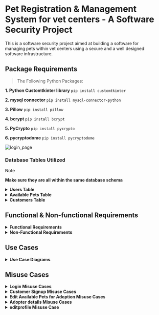 # Pet Registration & Management System for vet centers - A Software Security Project

This is a software security project aimed at building a software for managing pets within vet centers using a secure and a well designed software infrastructure.
## Package Requirements

> The Following Python Packages:

**1. Python Customtkinter library**
```pip install customtkinter```

**2. mysql connector**
```pip install mysql-connector-python```

**3. Pillow**
```pip install pillow```

**4. bcrypt**
```pip install bcrypt```

**5. PyCrypto**
```pip install pycrypto```

**6. pycryptodome**
```pip install pycryptodome```

![login_page](https://github.com/shahedmehdawi/Desktop-application/assets/140253527/56814f13-e45e-46bc-a848-c57a2892186f)

### Database Tables Utilized
> [!NOTE]
> **Make sure they are all within the same database schema**
<details>
<summary><b>Users Table</b></summary>
<pre>
CREATE TABLE users (
    UID INT PRIMARY KEY AUTO_INCREMENT,
    username VARCHAR(255) NOT NULL UNIQUE,
    password_hash VARCHAR(255) NOT NULL,
    name VARCHAR(255) NOT NULL,
    email VARCHAR(255) NOT NULL UNIQUE,  #Add email for user contact
    salt BINARY(16) NOT NULL,  #Move salt before role
    role ENUM('normal_user', 'doctor', 'admin') NOT NULL DEFAULT 'normal_user'
);
</pre>
</details>

<details>
<summary><b>Available Pets Table</b></summary>
<pre>
CREATE TABLE pets (
        id INT AUTO_INCREMENT PRIMARY KEY,
        name VARCHAR(255) NOT NULL,
        species VARCHAR(255) NOT NULL,
        age VARCHAR(50) NOT NULL,
        image_path VARCHAR(255) NOT NULL
);
</pre>
</details>

<details>
<summary><b>Customers Table</b></summary>
<pre>
CREATE TABLE customer (
    id INT AUTO_INCREMENT PRIMARY KEY,
    name VARCHAR(255) NOT NULL,
    email VARCHAR(255) NOT NULL,
    location VARCHAR(255) NOT NULL,
    adopted_pet VARCHAR(255) NOT NULL
);
</pre>
</details>


## Functional & Non-functional Requirements
<details>
<summary><b>Functional Requirements</b></summary>

* Users must be logged in before being able to view the available pets dasboard (no anonymous viewing)
* 2FA must be implemented over sensitive accounts including the admins and the doctor accounts. 
Passwords must be complex for all accounts (10 characters min - use of special characters, symbols, numbers and upper and lower characters is mandatory)
* Passwords are stored as bcrypt salted hashes along with their salt and password authentication are done by hashing to limit brute forcing activities and slow them down.
* Doctors will be able to add the available pets for adoption in which users can choose from from their adoption dashboard.
* A database backup must be held in a seperate host.
* Backups must be performed every 2 days
* Only admin users will be able to register users of any role including new doctors, new admins and new normal privileged users (Customers).
* Customer users are the only ones able to change their profile info like their email, password, and full name.
</details>

<details>
<summary><b>Non-Functional Requirements</b></summary>

* **Security** - The app must safe for use and prevents potential misuses by adversaries
* **Reliability** - App must be available to users as much as possible and is resistant to any Denial of Service attack.
* **Performance** - Delays in displaying web pages and performing app functionality are minimized.
* **Scalability** - Servers can be potentially scalled out depending on the demand by relying on additional cloud host servers that are flexible to scale in/out.
* **Usability** - A user-friendly front end is available for end users to ensure a smooth experience
</details>

## Use Cases
<details>
<summary><b>Use Case Diagrams</b></summary>

<img src="./Assets_Cat/Diagrams/Customer Use Cases.png" width="500" height="500">

<img src="./Assets_Cat/Diagrams/Doctor%20Use%20Cases.png" width="500" height="500">

<img src="./Assets_Cat/Diagrams/Admin%20Use%20cases2.png" width="500" height="500">

</details>

## Misuse Cases
<details>
<summary><b>Login Misuse Cases</b></summary>

<img src="./Assets_Cat/Diagrams/Login Misuse Cases.png" width="750" height="600">

<img src="./Assets_Cat/Diagrams/L1.png" width="580" height="500">

<img src="./Assets_Cat/Diagrams/L2.png" width="580" height="500">

<img src="./Assets_Cat/Diagrams/L3.png" width="580" height="500">

<img src="./Assets_Cat/Diagrams/L4.png" width="580" height="500">

</details>

<details>
<summary><b>Customer Signup Misuse Cases</b></summary>

<img src="./Assets_Cat/Diagrams/Customer Signup Misuse Cases.png" width="780" height="550">

<img src="./Assets_Cat/Diagrams/S1.png" width="570" height="500">

</details>

<details>
<summary><b>Edit Available Pets for Adoption Misuse Cases</b></summary>

<img src="./Assets_Cat/Diagrams/Edit Available pets Misuse cases.png" width="780" height="550">

<img src="./Assets_Cat/Diagrams/E1.png" width="570" height="500">
<img src="./Assets_Cat/Diagrams/E2.png" width="570" height="500">

</details>

<details>
<summary><b>Adopter details Misuse Cases</b></summary>

<img src="./Assets_Cat/Diagrams/Adopter's details Misuse cases.png" width="780" height="550">

<img src="./Assets_Cat/Diagrams/A1.png" width="570" height="500">
<img src="./Assets_Cat/Diagrams/A2.png" width="570" height="500">

</details>
<details>
<summary><b>editprofile Misuse Case</b></summary>

<img src="./Assets_Cat/Diagrams/editprofile usecase (2).png" width="850" height="550">

<img src="./Assets_Cat/Diagrams/D1.png" width="1040" height="770">


</details>
